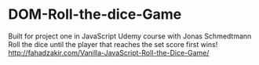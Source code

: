 # DOM-Roll-the-dice-Game
Built for project one in JavaScript Udemy course with Jonas Schmedtmann
Roll the dice until the player that reaches the set score first wins!
http://fahadzakir.com/Vanilla-JavaScript-Roll-the-Dice-Game/
